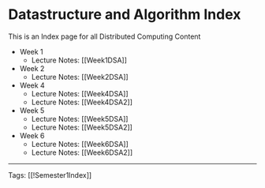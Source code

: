 # Datastructure and Algorithm Index

This is an Index page for all Distributed Computing Content

- Week 1
	- Lecture Notes: [[Week1DSA]]
- Week 2
	- Lecture Notes: [[Week2DSA]]
- Week 4
	- Lecture Notes: [[Week4DSA]]
	- Lecture Notes: [[Week4DSA2]]
- Week 5
	- Lecture Notes: [[Week5DSA]]
	- Lecture Notes: [[Week5DSA2]]
- Week 6
	- Lecture Notes: [[Week6DSA]]
	- Lecture Notes: [[Week6DSA2]]

---
Tags: [[!Semester1Index]]